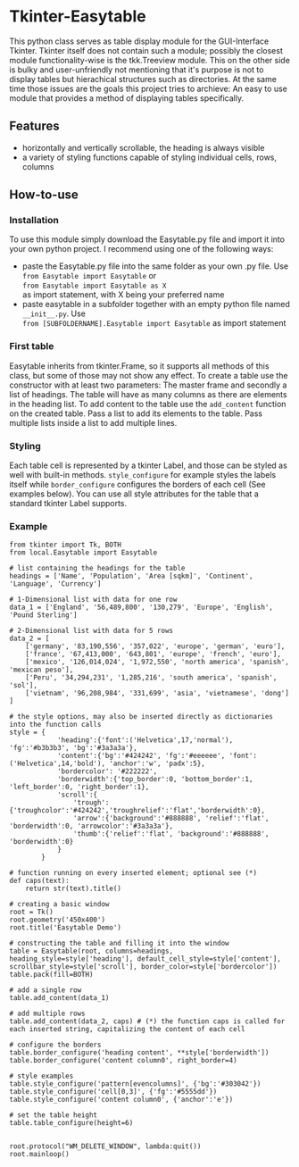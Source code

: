 # Tkinter-Easytable
This python class serves as table display module for the GUI-Interface Tkinter. Tkinter itself does not contain such a module; possibly the closest module functionality-wise is 
the tkk.Treeview module. This on the other side is bulky and user-unfriendly not mentioning that it's purpose is not to display tables but hierachical structures such as
directories. At the same time those issues are the goals this project tries to archieve: An easy to use module that provides a method of displaying tables specifically.

## Features
- horizontally and vertically scrollable, the heading is always visible
- a variety of styling functions capable of styling individual cells, rows, columns

## How-to-use
### Installation
To use this module simply download the Easytable.py file and import it into your own python project. I recommend using one of the following ways:
- paste the Easytable.py file into the same folder as your own .py file. Use <br>`from Easytable import Easytable` or <br>`from Easytable import Easytable as X` <br>as import statement, with X being your preferred name
- paste easytable in a subfolder together with an empty python file named `__init__.py`. Use <br>`from [SUBFOLDERNAME].Easytable import Easytable` as import statement
### First table
Easytable inherits from tkinter.Frame, so it supports all methods of this class, but some of those may not show any effect. To create a table use the constructor with at least 
two parameters: The master frame and secondly a list of headings. The table will have as many columns as there are elements in the heading list. To add content to the table 
use the `add_content` function on the created table. Pass a list to add its elements to the table. Pass multiple lists inside a list to add multiple lines. 
### Styling
Each table cell is represented by a tkinter Label, and those can be styled as well with built-in methods. `style_configure` for example styles the labels itself while 
`border_configure` configures the borders of each cell (See examples below). You can use all style attributes for the table that a standard tkinter Label supports.
### Example

```
from tkinter import Tk, BOTH
from local.Easytable import Easytable

# list containing the headings for the table
headings = ['Name', 'Population', 'Area [sqkm]', 'Continent', 'Language', 'Currency']

# 1-Dimensional list with data for one row
data_1 = ['England', '56,489,800', '130,279', 'Europe', 'English', 'Pound Sterling']

# 2-Dimensional list with data for 5 rows
data_2 = [
    ['germany', '83,190,556', '357,022', 'europe', 'german', 'euro'],
    ['france', '67,413,000', '643,801', 'europe', 'french', 'euro'],
    ['mexico', '126,014,024', '1,972,550', 'north america', 'spanish', 'mexican peso'],
    ['Peru', '34,294,231', '1,285,216', 'south america', 'spanish', 'sol'],
    ['vietnam', '96,208,984', '331,699', 'asia', 'vietnamese', 'dong']
]

# the style options, may also be inserted directly as dictionaries into the function calls
style = {
            'heading':{'font':('Helvetica',17,'normal'), 'fg':'#b3b3b3', 'bg':'#3a3a3a'},
            'content':{'bg':'#424242', 'fg':'#eeeeee', 'font':('Helvetica',14,'bold'), 'anchor':'w', 'padx':5},
            'bordercolor': '#222222',
            'borderwidth':{'top_border':0, 'bottom_border':1, 'left_border':0, 'right_border':1},
            'scroll':{
                'trough':{'troughcolor':'#424242','troughrelief':'flat','borderwidth':0},
                'arrow':{'background':'#888888', 'relief':'flat', 'borderwidth':0, 'arrowcolor':'#3a3a3a'},
                'thumb':{'relief':'flat', 'background':'#888888', 'borderwidth':0}
            }
        }

# function running on every inserted element; optional see (*)
def caps(text):
    return str(text).title()

# creating a basic window
root = Tk()
root.geometry('450x400')
root.title('Easytable Demo')

# constructing the table and filling it into the window
table = Easytable(root, columns=headings, heading_style=style['heading'], default_cell_style=style['content'], scrollbar_style=style['scroll'], border_color=style['bordercolor'])
table.pack(fill=BOTH)

# add a single row
table.add_content(data_1)

# add multiple rows
table.add_content(data_2, caps) # (*) the function caps is called for each inserted string, capitalizing the content of each cell

# configure the borders
table.border_configure('heading content', **style['borderwidth'])
table.border_configure('content column0', right_border=4)

# style examples
table.style_configure('pattern[evencolumns]', {'bg':'#303042'})
table.style_configure('cell[0,3]', {'fg':'#5555dd'})
table.style_configure('content column0', {'anchor':'e'})

# set the table height
table.table_configure(height=6)


root.protocol("WM_DELETE_WINDOW", lambda:quit())
root.mainloop()
```
